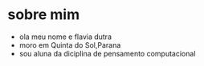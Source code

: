 # sobre mim
- ola meu nome e flavia dutra
- moro em Quinta do Sol,Parana
- sou aluna da diciplina de pensamento computacional
